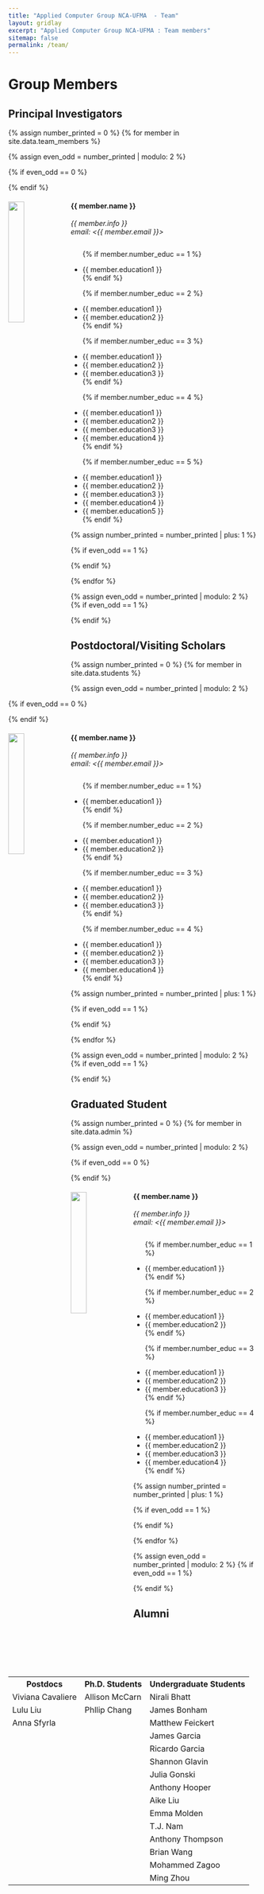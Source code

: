 ```yaml
---
title: "Applied Computer Group NCA-UFMA  - Team"
layout: gridlay
excerpt: "Applied Computer Group NCA-UFMA : Team members"
sitemap: false
permalink: /team/
---
```


# Group Members


## Principal Investigators
{% assign number_printed = 0 %}
{% for member in site.data.team_members %}

{% assign even_odd = number_printed | modulo: 2 %}

{% if even_odd == 0 %}
<div class="row">
{% endif %}

<div class="col-sm-6 clearfix">
  <img src="{{ site.url }}{{ site.baseurl }}/images/teampic/{{ member.photo }}" class="img-responsive" width="25%" style="float: left" />
  <h4>{{ member.name }}</h4>
  <i>{{ member.info }}<br>email: <{{ member.email }}></i>
  <ul style="overflow: hidden">

  {% if member.number_educ == 1 %}
  <li> {{ member.education1 }} </li>
  {% endif %}

  {% if member.number_educ == 2 %}
  <li> {{ member.education1 }} </li>
  <li> {{ member.education2 }} </li>
  {% endif %}

  {% if member.number_educ == 3 %}
  <li> {{ member.education1 }} </li>
  <li> {{ member.education2 }} </li>
  <li> {{ member.education3 }} </li>
  {% endif %}

  {% if member.number_educ == 4 %}
  <li> {{ member.education1 }} </li>
  <li> {{ member.education2 }} </li>
  <li> {{ member.education3 }} </li>
  <li> {{ member.education4 }} </li>
  {% endif %}

  {% if member.number_educ == 5 %}
  <li> {{ member.education1 }} </li>
  <li> {{ member.education2 }} </li>
  <li> {{ member.education3 }} </li>
  <li> {{ member.education4 }} </li>
  <li> {{ member.education5 }} </li>
  {% endif %}

  </ul>
</div>

{% assign number_printed = number_printed | plus: 1 %}

{% if even_odd == 1 %}
</div>
{% endif %}

{% endfor %}

{% assign even_odd = number_printed | modulo: 2 %}
{% if even_odd == 1 %}
</div>
{% endif %}

##  Postdoctoral/Visiting Scholars  
{% assign number_printed = 0 %}
{% for member in site.data.students %}

{% assign even_odd = number_printed | modulo: 2 %}

{% if even_odd == 0 %}
<div class="row">
{% endif %}

<div class="col-sm-6 clearfix">
  <img src="{{ site.url }}{{ site.baseurl }}/images/teampic/{{ member.photo }}" class="img-responsive" width="25%" style="float: left" />
  <h4>{{ member.name }}</h4>
  <i>{{ member.info }}<br>email: <{{ member.email }}></i>
  <ul style="overflow: hidden">

  {% if member.number_educ == 1 %}
  <li> {{ member.education1 }} </li>
  {% endif %}

  {% if member.number_educ == 2 %}
  <li> {{ member.education1 }} </li>
  <li> {{ member.education2 }} </li>
  {% endif %}

  {% if member.number_educ == 3 %}
  <li> {{ member.education1 }} </li>
  <li> {{ member.education2 }} </li>
  <li> {{ member.education3 }} </li>
  {% endif %}

  {% if member.number_educ == 4 %}
  <li> {{ member.education1 }} </li>
  <li> {{ member.education2 }} </li>
  <li> {{ member.education3 }} </li>
  <li> {{ member.education4 }} </li>
  {% endif %}

  </ul>
</div>

{% assign number_printed = number_printed | plus: 1 %}

{% if even_odd == 1 %}
</div>
{% endif %}

{% endfor %}

{% assign even_odd = number_printed | modulo: 2 %}
{% if even_odd == 1 %}
</div>
{% endif %}

## Graduated Student
{% assign number_printed = 0 %}
{% for member in site.data.admin %}

{% assign even_odd = number_printed | modulo: 2 %}

{% if even_odd == 0 %}
<div class="row">
{% endif %}

<div class="col-sm-6 clearfix">
  <img src="{{ site.url }}{{ site.baseurl }}/images/teampic/{{ member.photo }}" class="img-responsive" width="25%" style="float: left" />
  <h4>{{ member.name }}</h4>
  <i>{{ member.info }}<br>email: <{{ member.email }}></i>
  <ul style="overflow: hidden">

  {% if member.number_educ == 1 %}
  <li> {{ member.education1 }} </li>
  {% endif %}

  {% if member.number_educ == 2 %}
  <li> {{ member.education1 }} </li>
  <li> {{ member.education2 }} </li>
  {% endif %}

  {% if member.number_educ == 3 %}
  <li> {{ member.education1 }} </li>
  <li> {{ member.education2 }} </li>
  <li> {{ member.education3 }} </li>
  {% endif %}

  {% if member.number_educ == 4 %}
  <li> {{ member.education1 }} </li>
  <li> {{ member.education2 }} </li>
  <li> {{ member.education3 }} </li>
  <li> {{ member.education4 }} </li>
  {% endif %}

  </ul>
</div>

{% assign number_printed = number_printed | plus: 1 %}

{% if even_odd == 1 %}
</div>
{% endif %}

{% endfor %}

{% assign even_odd = number_printed | modulo: 2 %}
{% if even_odd == 1 %}
</div>
{% endif %}

## Alumni
<table align="center" style="width:100%">
<tr><th>Postdocs</th>
    <th>Ph.D. Students</th>
    <th>Undergraduate Students</th>
  </tr>
  <tr>
    <td>Viviana Cavaliere</td>
    <td>Allison McCarn</td>
    <td>Nirali Bhatt</td>
  </tr>
  <tr>
    <td>Lulu Liu</td>
    <td>Phllip Chang</td>
    <td>James Bonham</td>
  </tr>
  <tr>
    <td>Anna Sfyrla</td>
    <td></td>
    <td>Matthew Feickert</td>
  </tr>
  <tr>
    <td></td>
    <td></td>
    <td>James Garcia</td>
  </tr>
  <tr>
    <td></td>
    <td></td>
    <td>Ricardo Garcia</td>
  </tr>
  <tr>
    <td></td>
    <td></td>
    <td>Shannon Glavin</td>
  </tr>
  <tr>
    <td></td>
    <td></td>
    <td>Julia Gonski</td>
  </tr>
  <tr>
    <td></td>
    <td></td>
    <td>Anthony Hooper</td>
  </tr>
  <tr>
    <td></td>
    <td></td>
    <td>Aike Liu</td>
  </tr>    
  <tr>
    <td></td>
    <td></td>
    <td>Emma Molden</td>
  </tr>
  <tr>
    <td></td>
    <td></td>
    <td>T.J. Nam</td>
  </tr>
  <tr>
    <td></td>
    <td></td>
    <td>Anthony Thompson</td>
  </tr>
  <tr>
    <td></td>
    <td></td>
    <td>Brian Wang</td>
  </tr>
  <tr>
    <td></td>
    <td></td>
    <td>Mohammed Zagoo</td>
  </tr>
  <tr>
    <td></td>
    <td></td>
    <td>Ming Zhou</td>
  </tr>
</table>
